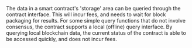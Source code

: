 The data in a smart contract's 'storage' area can be queried through the contract interface. This will incur fees, and needs to wait for block packaging for results. For some simple query functions that do not involve consensus, the contract supports a local (offline) query interface. By querying local blockchain data, the current status of the contract is able to be accessed quickly, and does not incur fees.